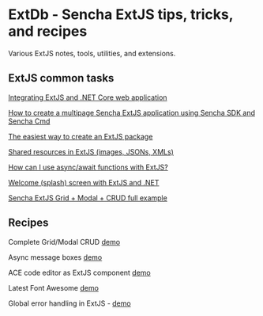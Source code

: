# ExtDb - Sencha ExtJS tips, tricks, and recipes

Various ExtJS notes, tools, utilities, and extensions.

## ExtJS common tasks

[Integrating ExtJS and .NET Core web application](docs/netcore.md)

[How to create a multipage Sencha ExtJS application using Sencha SDK and Sencha Cmd](docs/generating-multipage-app.md)

[The easiest way to create an ExtJS package](docs/easiest-way-package.md)

[Shared resources in ExtJS (images, JSONs, XMLs)](docs/resources.md)

[How can I use async/await functions with ExtJS?](docs/async-await.md)

[Welcome (splash) screen with ExtJS and .NET](docs/splash.md)

[Sencha ExtJS Grid + Modal + CRUD full example](docs/modals.md)

## Recipes

Complete Grid/Modal CRUD [demo](https://da-baranov.github.io/ext-db/wwwroot/index.html#example/1)

Async message boxes [demo](https://da-baranov.github.io/ext-db/wwwroot/index.html#example/0)

ACE code editor as ExtJS component [demo](https://da-baranov.github.io/ext-db/wwwroot/index.html#example/2)

Latest Font Awesome [demo](https://da-baranov.github.io/ext-db/wwwroot/index.html#example/3)

Global error handling in ExtJS - [demo](https://da-baranov.github.io/ext-db/wwwroot/index.html#example/5)